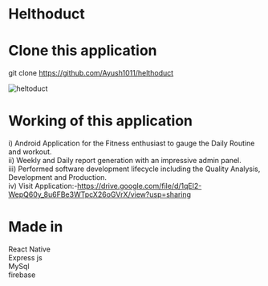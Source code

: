 # Helthoduct

# Clone this application
git clone https://github.com/Ayush1011/helthoduct


![heltoduct](https://media-exp1.licdn.com/dms/image/C512DAQFh63iwpRRTUQ/profile-treasury-image-shrink_480_480/0/1601802893813?e=1607864400&v=beta&t=Jh-ISXSn63xAXLQ9k_PouhGQYRfB0KBRcag1SrHqomc)


# Working of this application

i)   Android Application for the Fitness enthusiast to gauge the Daily Routine and workout.  
ii)  Weekly and Daily report generation with an impressive admin panel.  
iii) Performed software development lifecycle including the Quality Analysis, Development and Production.  
iv)  Visit Application:-https://drive.google.com/file/d/1qEl2-WepQ60y_8u6FBe3WTpcX26oGVrX/view?usp=sharing     


# Made in
React Native  
Express js   
MySql   
firebase  





